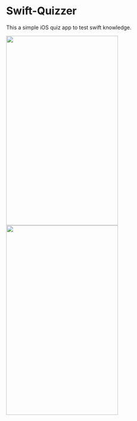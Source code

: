 # Swift-Quizzer
This a simple iOS quiz app to test swift knowledge.

<img src="https://user-images.githubusercontent.com/25341181/91526428-67a2b680-e925-11ea-9894-0e34222efe29.gif" width="300" height="510">  <img src="https://user-images.githubusercontent.com/25341181/91526468-7f7a3a80-e925-11ea-9443-d35df47963ed.png" width="300" height="510">
